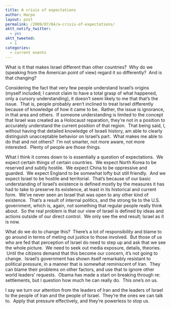 ```yaml
---
title: A crisis of expectations
author: Harpo
layout: post
permalink: /2009/07/04/a-crisis-of-expectations/
aktt_notify_twitter:
  - yes
aktt_tweeted:
  - 1
categories:
  - current events
---
```

What is it that makes Israel different than other countries?  Why do we (speaking from the American point of view) regard it so differently?  And is that changing?

Considering the fact that very few people understand Israel&#8217;s origins (myself included; I cannot claim to have a total grasp of what happened, only a cursory understanding), it doesn&#8217;t seem likely to me that that&#8217;s the issue.  That is, people probably aren&#8217;t inclined to treat Israel differently because of knowledge of how it came to be.  Rather, the issue is ignorance, in that area and others.  If someone understanding is limited to the concept that Israel was created as a Holocaust reparation, they&#8217;re not in a position to accurately understand the current position of that region.  That being said, I, without having that detailed knowledge of Israeli history, am able to clearly distinguish unacceptable behavior on Israel&#8217;s part.  What makes me able to do that and not others?  I&#8217;m not smarter, not more aware, not more interested.  Plenty of people are those things.

What I think it comes down to is essentially a question of expectations.  We expect certain things of certain countries.  We expect North Korea to be reserved and subtly hostile.  We expect China to be oppressive and guarded.  We expect England to be somewhat lofty but still friendly.  And we expect Israel to be hostile and territorial.  That&#8217;s because of our basic understanding of Israel&#8217;s existence is defined mostly by the measures it has had to take to preserve its existence, at least in its historical and current form.  We&#8217;ve never seen an Israel that was open to any other kind of existence.  That&#8217;s a result of internal politics, and the strong tie to the U.S. government, which is, again, not something that regular people really think about.  So the real problem is that our view of Israel is defined by ideas and actions outside of our direct control.  We only see the end result; Israel as it is now.

What do we do to change this?  There&#8217;s a lot of responsibility and blame to go around in terms of meting out justice to those involved.  But those of us who are fed that perception of Israel do need to step up and ask that we see the whole picture.  We need to seek out media exposure, details, theories.  Until the citizens demand that this become our concern, it&#8217;s not going to change.  Israel&#8217;s government has shown itself remarkably resistant to political pressure, in a manner that is somewhat reminiscent of Iran.  They can blame their problems on other factors, and use that to ignore other world leaders&#8217; requests.  Obama has made a start on breaking through re: settlements, but I question how much he can really do.  This one&#8217;s on us.

I say we turn our attention from the leaders of Iran and the leaders of Israel to the people of Iran and the people of Israel.  They&#8217;re the ones we can talk to.  Apply that pressure effectively, and they&#8217;re powerless to stop us.